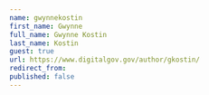 ```yaml
---
name: gwynnekostin
first_name: Gwynne
full_name: Gwynne Kostin
last_name: Kostin
guest: true
url: https://www.digitalgov.gov/author/gkostin/
redirect_from:
published: false
---
```


